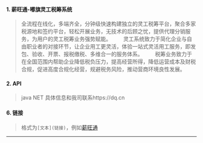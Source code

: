 
#### 1. 薪旺通-嘟旗灵工税筹系统
> 全流程在线化，多端齐全，分钟级快速构建独立的灵工税筹平台，聚合多家税源地和签约平台，轻松开展业务，无技术的后顾之忧，提供代理分销服务，为用户的灵工税筹业务强势赋能。
  灵工系统致力于简化企业与自由职业者的对接环节，让企业用工更灵活，体验一站式灵活用工服务，即发包、验收、开票、报税缴税、多维合一的服务体系。
  税筹业务致力于在全国范围内帮助企业降低税负压力，提高经营所得，降低运营成本及财税合规，促进高度合规化经营，规避税务风险，推动营商环境良性发展。

#### 2. API
> java NET 具体信息和我司联系https://dq.cn

#### 6. 链接
> 格式为`[文本](链接)`，例如[薪旺通](https://xwtmer.dq.cn)

---
